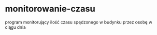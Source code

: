 # monitorowanie-czasu
program monitorujący ilość czasu spędzonego w budynku przez osobę w ciągu dnia
